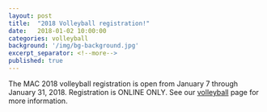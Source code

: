 ```yaml
---
layout: post
title:  "2018 Volleyball registration!"
date:   2018-01-02 10:00:00
categories: volleyball
background: '/img/bg-background.jpg'
excerpt_separator: <!--more-->
published: true
---
```

The MAC 2018 volleyball registration is open from January 7 through January 31, 2018. Registration is ONLINE ONLY. See our [volleyball](/volleyball) page for more information.